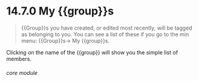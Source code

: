 # 14.7.0    My {{group}}s

> {{Group}}s you have created, or edited most recently, will be tagged as belonging to you. You can see a list of these if you go to the min menu: {{Group}}s-> My {{group}}s. 

Clicking on the name of the {{group}} will show you the simple list of members. 


###### core module

